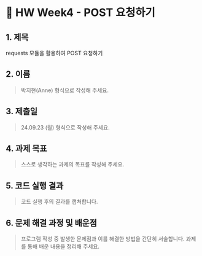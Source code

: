 # 📌 HW Week4 - POST 요청하기

## 1. 제목

requests 모듈을 활용하여 POST 요청하기

## 2. 이름

> 박지현(Anne) 형식으로 작성해 주세요.


## 3. 제출일

> 24.09.23 (월) 형식으로 작성해 주세요.


## 4. 과제 목표

> 스스로 생각하는 과제의 목표를 작성해 주세요.

## 5. 코드 실행 결과

> 코드 실행 후의 결과를 캡쳐합니다.

## 6. 문제 해결 과정 및 배운점

> 프로그램 작성 중 발생한 문제점과 이를 해결한 방법을 간단히 서술합니다.
> 과제를 통해 배운 내용을 정리해 주세요.